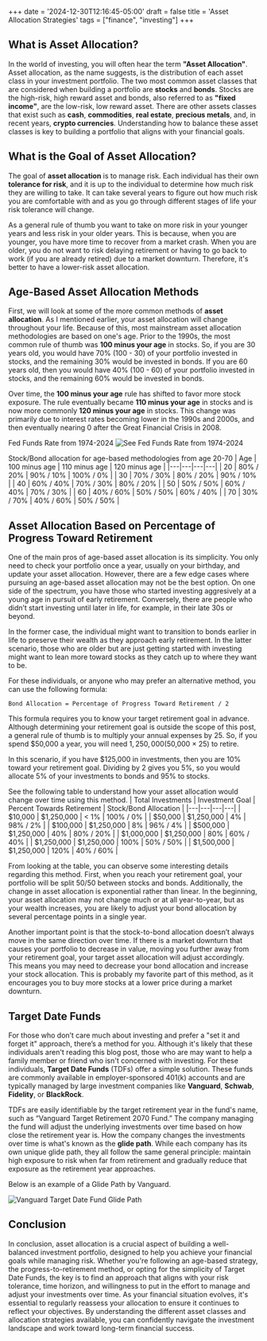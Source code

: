 +++
date = '2024-12-30T12:16:45-05:00'
draft = false
title = 'Asset Allocation Strategies'
tags = ["finance", "investing"]
+++

## What is Asset Allocation?
In the world of investing, you will often hear the term **"Asset Allocation"**. Asset allocation, as the name suggests, is the distribution of each asset class in your investment portfolio. The two most common asset classes that are considered when building a portfolio are **stocks** and **bonds**. Stocks are the high-risk, high reward asset and bonds, also referred to as **"fixed income"**, are the low-risk, low reward asset. There are other assets classes that exist such as **cash**, **commodities**, **real estate**, **precious metals**, and, in recent years, **crypto currencies**. Understanding how to balance these asset classes is key to building a portfolio that aligns with your financial goals.

## What is the Goal of Asset Allocation?
The goal of **asset allocation** is to manage risk. Each individual has their own **tolerance for risk**, and it is up to the individual to determine how much risk they are willing to take. It can take several years to figure out how much risk you are comfortable with and as you go through different stages of life your risk tolerance will change.

As a general rule of thumb you want to take on more risk in your younger years and less risk in your older years. This is because, when you are younger, you have more time to recover from a market crash. When you are older, you do not want to risk delaying retirement or having to go back to work (if you are already retired) due to a market downturn. Therefore, it's better to have a lower-risk asset allocation.

## Age-Based Asset Allocation Methods
First, we will look at some of the more common methods of **asset allocation**. As I mentioned earlier, your asset allocation will change throughout your life. Because of this, most mainstream asset allocation methodologies are based on one's age. Prior to the 1990s, the most common rule of thumb was **100 minus your age** in stocks. So, if you are 30 years old, you would have 70% (100 - 30) of your portfolio invested in stocks, and the remaining 30% would be invested in bonds. If you are 60 years old, then you would have 40% (100 - 60) of your portfolio invested in stocks, and the remaining 60% would be invested in bonds.

Over time, the **100 minus your age** rule has shifted to favor more stock exposure. The rule eventually became **110 minus your age** in stocks and is now more commonly **120 minus your age** in stocks. This change was primarily due to interest rates becoming lower in the 1990s and 2000s, and then eventually nearing 0 after the Great Financial Crisis in 2008.

Fed Funds Rate from 1974-2024
![See Fed Funds Rate from 1974-2024](https://fred.stlouisfed.org/graph/fredgraph.png?g=1CsA3)


Stock/Bond allocation for age-based methodologies from age 20-70
| Age | 100 minus age | 110 minus age | 120 minus age |
|---|---|---|---|
| 20 | 80% / 20% | 90% \/ 10% | 100% / 0% |
| 30 | 70% / 30% | 80% / 20% | 90% / 10% |
| 40 | 60% / 40% | 70% / 30% | 80% / 20% |
| 50 | 50% / 50% | 60% / 40% | 70% / 30% |
| 60 | 40% / 60% | 50% / 50% | 60% / 40% |
| 70 | 30% / 70% | 40% / 60% | 50% / 50% |


## Asset Allocation Based on Percentage of Progress Toward Retirement
One of the main pros of age-based asset allocation is its simplicity. You only need to check your portfolio once a year, usually on your birthday, and update your asset allocation. However, there are a few edge cases where pursuing an age-based asset allocation may not be the best option. On one side of the spectrum, you have those who started investing aggresively at a young age in pursuit of early retirement. Conversely, there are people who didn’t start investing until later in life, for example, in their late 30s or beyond.

In the former case, the individual might want to transition to bonds earlier in life to preserve their wealth as they approach early retirement. In the latter scenario, those who are older but are just getting started with investing might want to lean more toward stocks as they catch up to where they want to be.

For these individuals, or anyone who may prefer an alternative method, you can use the following formula:
```
Bond Allocation = Percentage of Progress Toward Retirement / 2
```
This formula requires you to know your target retirement goal in advance. Although determining your retirement goal is outside the scope of this post, a general rule of thumb is to multiply your annual expenses by 25. So, if you spend $50,000 a year, you will need $1,250,000 ($50,000 × 25) to retire.

In this scenario, if you have $125,000 in investments, then you are 10% toward your retirement goal. Dividing by 2 gives you 5%, so you would allocate 5% of your investments to bonds and 95% to stocks.

See the following table to understand how your asset allocation would change over time using this method.
| Total Investments | Investment Goal | Percent Towards Retirement | Stock/Bond Allocation |
|---|---|---|---|
| $10,000 | $1,250,000 | < 1% | 100% / 0% |
| $50,000 | $1,250,000 | 4% | 98% / 2% |
| $100,000 | $1,250,000 | 8% | 96% / 4% |
| $500,000 | $1,250,000 | 40% | 80% / 20% |
| $1,000,000 | $1,250,000 | 80% | 60% / 40% |
| $1,250,000 | $1,250,000 | 100% | 50% / 50% |
| $1,500,000 | $1,250,000 | 120% | 40% / 60% |

From looking at the table, you can observe some interesting details regarding this method. First, when you reach your retirement goal, your portfolio will be split 50/50 between stocks and bonds. Additionally, the change in asset allocation is exponential rather than linear. In the beginning, your asset allocation may not change much or at all year-to-year, but as your wealth increases, you are likely to adjust your bond allocation by several percentage points in a single year.

Another important point is that the stock-to-bond allocation doesn’t always move in the same direction over time. If there is a market downturn that causes your portfolio to decrease in value, moving you further away from your retirement goal, your target asset allocation will adjust accordingly. This means you may need to decrease your bond allocation and increase your stock allocation. This is probably my favorite part of this method, as it encourages you to buy more stocks at a lower price during a market downturn.

## Target Date Funds
For those who don’t care much about investing and prefer a "set it and forget it" approach, there’s a method for you. Although it's likely that these individuals aren't reading this blog post, those who are may want to help a family member or friend who isn't concerned with investing. For these individuals, **Target Date Funds** (TDFs) offer a simple solution. These funds are commonly available in employer-sponsored 401(k) accounts and are typically managed by large investment companies like **Vanguard**, **Schwab**, **Fidelity**, or **BlackRock**.

TDFs are easily identifiable by the target retirement year in the fund's name, such as “Vanguard Target Retirement 2070 Fund.” The company managing the fund will adjust the underlying investments over time based on how close the retirement year is. How the company changes the investments over time is what's known as the **glide path**. While each company has its own unique glide path, they all follow the same general principle: maintain high exposure to risk when far from retirement and gradually reduce that exposure as the retirement year approaches.

Below is an example of a Glide Path by Vanguard.

![Vanguard Target Date Fund Glide Path](https://institutional.vanguard.com/investment/strategies/tdf-glide-path/_jcr_content/root/container/container/vgcorecontainer/image_copy.coreimg.svg/1719255394543/target-date-fund-glide-path.svg)


## Conclusion
In conclusion, asset allocation is a crucial aspect of building a well-balanced investment portfolio, designed to help you achieve your financial goals while managing risk. Whether you're following an age-based strategy, the progress-to-retirement method, or opting for the simplicity of Target Date Funds, the key is to find an approach that aligns with your risk tolerance, time horizon, and willingness to put in the effort to manage and adjust your investments over time. As your financial situation evolves, it's essential to regularly reassess your allocation to ensure it continues to reflect your objectives. By understanding the different asset classes and allocation strategies available, you can confidently navigate the investment landscape and work toward long-term financial success.